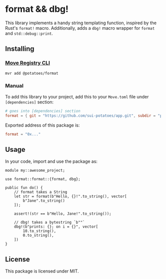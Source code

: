 # format && dbg!

This library implements a handy string templating function, inspired by the Rust's `format!`
macro. Additionally, adds a `dbg!` macro wrapper for `format` and `std::debug::print`.

## Installing

### [Move Registry CLI](https://docs.suins.io/move-registry)

```bash
mvr add @potatoes/format
```

### Manual

To add this library to your project, add this to your `Move.toml` file under
`[dependencies]` section:

```toml
# goes into [dependencies] section
format = { git = "https://github.com/sui-potatoes/app.git", subdir = "packages/format", rev = "format@v1" }
```

Exported address of this package is:

```toml
format = "0x..."
```

## Usage

In your code, import and use the package as:

```move
module my::awesome_project;

use format::format::{format, dbg};

public fun do() {
    // format takes a String
    let str = format(b"Hello, {}!".to_string(), vector[
        b"Jane".to_string()
    ]);

    assert!(str == b"Hello, Jane!".to_string());

    // dbg! takes a bytestring `b""`
    dbg!(b"prints: {}; on i = {}", vector[
        10.to_string(),
        0.to_string(),
    ])
}
```

## License

This package is licensed under MIT.
